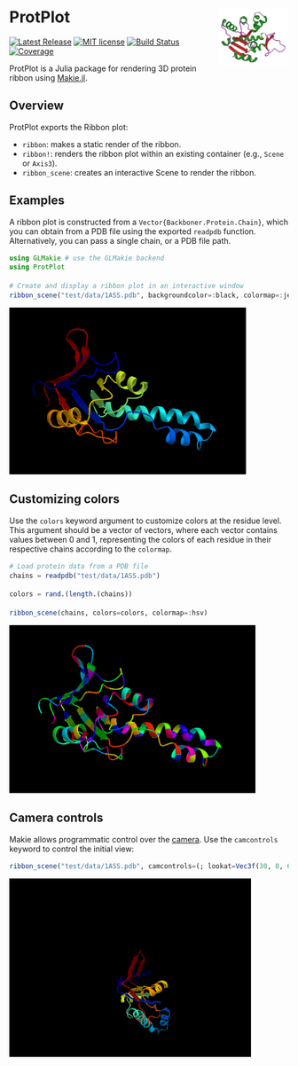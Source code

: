 # <img width="25%" src="./images/sticker.png" align="right" /> ProtPlot

[![Latest Release](https://img.shields.io/github/release/MurrellGroup/ProtPlot.jl.svg)](https://github.com/MurrellGroup/ProtPlot.jl/releases/latest)
[![MIT license](https://img.shields.io/badge/license-MIT-green.svg)](https://opensource.org/license/MIT)
[![Build Status](https://github.com/MurrellGroup/ProtPlot.jl/actions/workflows/CI.yml/badge.svg?branch=main)](https://github.com/MurrellGroup/ProtPlot.jl/actions/workflows/CI.yml?query=branch%3Amain)
[![Coverage](https://codecov.io/gh/MurrellGroup/ProtPlot.jl/branch/main/graph/badge.svg)](https://codecov.io/gh/MurrellGroup/ProtPlot.jl)

ProtPlot is a Julia package for rendering 3D protein ribbon using [Makie.jl](https://github.com/MakieOrg/Makie.jl).

## Overview

ProtPlot exports the Ribbon plot:
- `ribbon`: makes a static render of the ribbon.
- `ribbon!`: renders the ribbon plot within an existing container (e.g., `Scene` or `Axis3`).
- `ribbon_scene`: creates an interactive Scene to render the ribbon.

## Examples

A ribbon plot is constructed from a `Vector{Backboner.Protein.Chain}`, which you can obtain from a PDB file using the exported `readpdb` function. Alternatively, you can pass a single chain, or a PDB file path. 

```julia
using GLMakie # use the GLMakie backend
using ProtPlot

# Create and display a ribbon plot in an interactive window
ribbon_scene("test/data/1ASS.pdb", backgroundcolor=:black, colormap=:jet)
```
![plain gradient](images/1ASS.png)

## Customizing colors

Use the `colors` keyword argument to customize colors at the residue level. This argument should be a vector of vectors, where each vector contains values between 0 and 1, representing the colors of each residue in their respective chains according to the `colormap`.

```julia
# Load protein data from a PDB file
chains = readpdb("test/data/1ASS.pdb")

colors = rand.(length.(chains))

ribbon_scene(chains, colors=colors, colormap=:hsv)
```
![random colors](images/1ASS-color.png)

## Camera controls

Makie allows programmatic control over the [camera](https://docs.makie.org/stable/explanations/cameras/index.html).
Use the `camcontrols` keyword to control the initial view:

```julia
ribbon_scene("test/data/1ASS.pdb", camcontrols=(; lookat=Vec3f(30, 0, 60), eyeposition=Vec3f(160, -75, 0), upvector=Vec3f(0, 0, 1)))
```
![camera](images/1ASS-camera.png)
